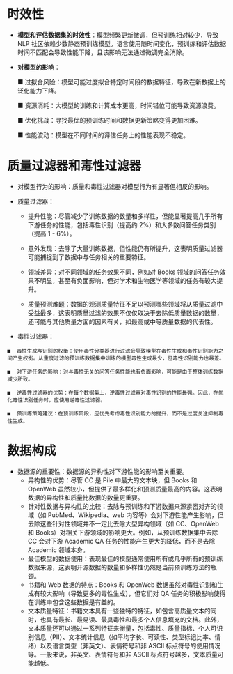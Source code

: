 # 时效性 

- **模型和评估数据集的时效性**：模型频繁更新微调，但预训练相对较少，导致 NLP 社区依赖少数静态预训练模型。语言使用随时间变化，预训练和评估数据时间不匹配会导致性能下降，且该影响无法通过微调完全消除。 

- **对模型的影响**：

   ■  过拟合风险：模型可能过度拟合特定时间段的数据特征，导致在新数据上的泛化能力下降。

   ■  资源消耗：大模型的训练和计算成本更高，时间错位可能导致资源浪费。 

   ■  优化挑战：寻找最优的预训练时间和数据更新策略变得更加困难。

   ■  性能波动：模型在不同时间的评估任务上的性能表现不稳定。    

# 质量过滤器和毒性过滤器 

  - 对模型行为的影响：质量和毒性过滤器对模型行为有显著但相反的影响。

   - 质量过滤器： 

        - 提升性能：尽管减少了训练数据的数量和多样性，但能显著提高几乎所有下游任务的性能，包括毒性识别（提高约 2%）和大多数问答任务类别（提高 1 - 6%）。  

        -  意外发现：去除了大量训练数据，但性能仍有所提升，这表明质量过滤器可能捕捉到了数据中与任务相关的重要特征。 

        - 领域差异：对不同领域的任务效果不同，例如对 Books 领域的问答任务效果不明显，甚至有负面影响，但对学术和生物医学等领域的任务有较大提升。 

        - 质量预测难题：数据的观测质量特征不足以预测哪些领域将从质量过滤中受益最多，这表明质量过滤的效果不仅仅取决于去除低质量数据的数量，还可能与其他质量方面的因素有关，如最高或中等质量数据的代表性。  

   - 毒性过滤器：

    ■  毒性生成与识别的权衡：使用毒性分类器进行过滤会导致模型在毒性生成和毒性识别能力之间产生权衡。从重度过滤的预训练数据集中训练的模型毒性生成最少，但毒性识别能力也最差。 
    
    ■  对下游任务的影响：对与毒性无关的问答任务性能也有负面影响，可能是由于整体训练数据减少所致。 
    
    ■  逆毒性过滤器的优势：在每个数据集上，逆毒性过滤器对毒性识别的性能最强。因此，在优化毒性识别任务时，应使用逆毒性过滤器。 
    
    ■  预训练策略建议：在预训练阶段，应优先考虑毒性识别能力的提升，而不是过度关注抑制毒性生成。    

# 数据构成 

- 数据源的重要性：数据源的异构性对下游性能的影响至关重要。
  -  异构性的优势：尽管 CC 是 Pile 中最大的文本块，但 Books 和 OpenWeb 虽然较小，但提供了最多样化和预测质量最高的内容。这表明数据的异构性和质量比数据的数量更重要。
  - 针对性数据与异构性的比较：去除与预训练和下游数据来源紧密对齐的领域（如 PubMed、Wikipedia、web 内容等）会对下游性能产生影响，但去除这些针对性领域并不一定比去除大型异构领域（如 CC、OpenWeb 和 Books）对相关下游领域的影响更大。例如，从预训练数据集中去除 CC 会对下游 Academic QA 任务的性能产生更大的降低，而不是去除 Academic 领域本身。  
  - 最佳模型的数据使用：表现最佳的模型通常使用所有或几乎所有的预训练数据来源，这表明开源数据的数量和多样性仍然是当前预训练方法的瓶颈。  
  - 书籍和 Web 数据的特点：Books 和 OpenWeb 数据虽然对毒性识别和生成有较大影响（导致更多的毒性生成），但它们对 QA 任务的积极影响使得在训练中包含这些数据是有益的。 
  - 文本质量特征：书籍文本具有一些独特的特征，如包含高质量文本的同时，也具有最长、最易读、最具毒性和最多个人信息填充的文档。此外，文本质量还可以通过一系列特征来衡量，包括毒性、质量指标、个人可识别信息（PII）、文本统计信息（如平均字长、可读性、类型标记比率、情绪）以及语言类型（非英文）、表情符号和非 ASCII 标点符号的使用情况等。一般来说，非英文、表情符号和非 ASCII 标点符号越多，文本质量可能越低。